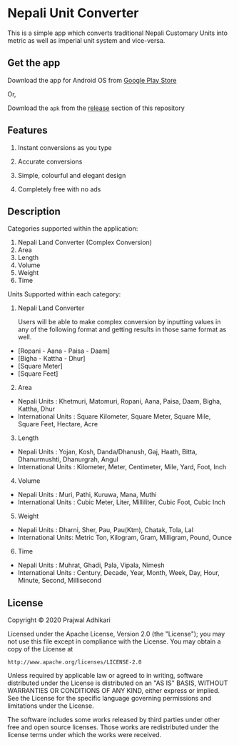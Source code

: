 # Nepali Unit Converter

This is a simple app which converts traditional Nepali Customary Units into metric as well as imperial unit system and vice-versa.

## Get the app

Download the app for Android OS from [Google Play Store](https://play.google.com/store/apps/details?id=com.nep_unit_conv)

Or,

Download the `apk` from the [release](https://github.com/adyprajwal/nep-unit-conv/releases) section of this repository

## Features

1. Instant conversions as you type

2. Accurate conversions

3. Simple, colourful and elegant design

4. Completely free with no ads

## Description

Categories supported within the application:

1. Nepali Land Converter (Complex Conversion)
2. Area
3. Length
4. Volume
5. Weight
6. Time

Units Supported within each category:

1. Nepali Land Converter

   Users will be able to make complex conversion by inputting values in any of the following format and getting results in those same format as well.

-   [Ropani - Aana - Paisa - Daam]
-   [Bigha - Kattha - Dhur]
-   [Square Meter]
-   [Square Feet]

2. Area

-   Nepali Units : Khetmuri, Matomuri, Ropani, Aana, Paisa, Daam, Bigha, Kattha, Dhur
-   International Units : Square Kilometer, Square Meter, Square Mile, Square Feet, Hectare, Acre

3. Length

-   Nepali Units : Yojan, Kosh, Danda/Dhanush, Gaj, Haath, Bitta, Dhanurmushti, Dhanurgrah, Angul
-   International Units : Kilometer, Meter, Centimeter, Mile, Yard, Foot, Inch

4. Volume

-   Nepali Units : Muri, Pathi, Kuruwa, Mana, Muthi
-   International Units : Cubic Meter, Liter, Milliliter, Cubic Foot, Cubic Inch

5. Weight

-   Nepali Units : Dharni, Sher, Pau, Pau(Ktm), Chatak, Tola, Lal
-   International Units: Metric Ton, Kilogram, Gram, Milligram, Pound, Ounce

6. Time

-   Nepali Units : Muhrat, Ghadi, Pala, Vipala, Nimesh
-   International Units : Century, Decade, Year, Month, Week, Day, Hour, Minute, Second, Millisecond

## License

Copyright © 2020 Prajwal Adhikari

Licensed under the Apache License, Version 2.0 (the "License");
you may not use this file except in compliance with the License.
You may obtain a copy of the License at

    http://www.apache.org/licenses/LICENSE-2.0

Unless required by applicable law or agreed to in writing, software
distributed under the License is distributed on an "AS IS" BASIS,
WITHOUT WARRANTIES OR CONDITIONS OF ANY KIND, either express or implied.
See the License for the specific language governing permissions and
limitations under the License.

The software includes some works released by third parties under other
free and open source licenses. Those works are redistributed under the
license terms under which the works were received.
